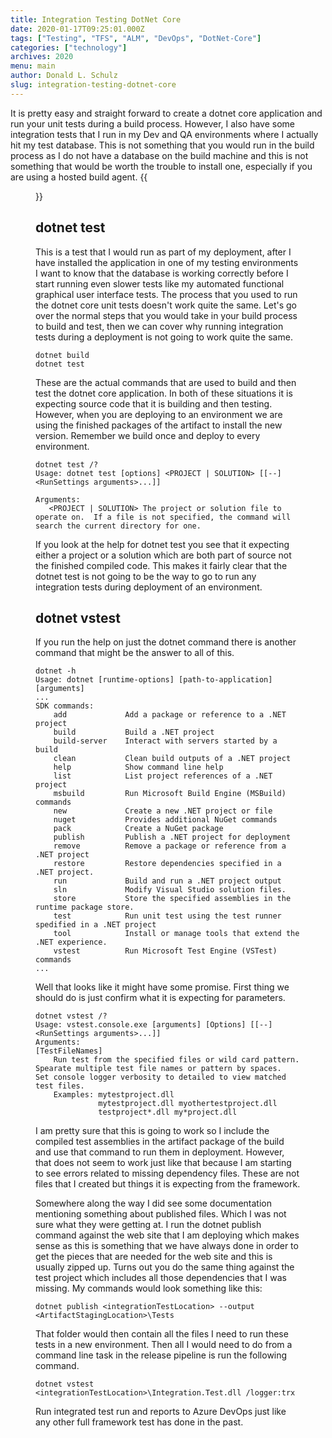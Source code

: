 ```yaml
---
title: Integration Testing DotNet Core
date: 2020-01-17T09:25:01.000Z
tags: ["Testing", "TFS", "ALM", "DevOps", "DotNet-Core"]
categories: ["technology"]
archives: 2020
menu: main
author: Donald L. Schulz
slug: integration-testing-dotnet-core
---
```

It is pretty easy and straight forward to create a dotnet core application and run your unit tests during a build process.  However, I also have some integration tests that I run in my Dev and QA environments where I actually hit my test database.  This is not something that you would run in the build process as I do not have a database on the build machine and this is not something that would be worth the trouble to install one, especially if you are using a hosted build agent.
{{<figure src="/images/ASPNetCore.jpg" alt="Integration Testing dotNet Core">}}
## dotnet test
This is a test that I would run as part of my deployment, after I have installed the application in one of my testing environments I want to know that the database is working correctly before I start running even slower tests like my automated functional graphical user interface tests.  The process that you used to run the dotnet core unit tests doesn't work quite the same.  Let's go over the normal steps that you would take in your build process to build and test, then we can cover why running integration tests during a deployment is not going to work quite the same.

```
dotnet build
dotnet test
```
These are the actual commands that are used to build and then test the dotnet core application.  In both of these situations it is expecting source code that it is building and then testing.  However, when you are deploying to an environment we are using the finished packages of the artifact to install the new version.  Remember we build once and deploy to every environment.
```
dotnet test /?
Usage: dotnet test [options] <PROJECT | SOLUTION> [[--] <RunSettings arguments>...]]

Arguments:
   <PROJECT | SOLUTION> The project or solution file to operate on.  If a file is not specified, the command will search the current directory for one.
```

If you look at the help for dotnet test you see that it expecting either a project or a solution which are both part of source not the finished compiled code.  This makes it fairly clear that the dotnet test is not going to be the way to go to run any integration tests during deployment of an environment.

## dotnet vstest
If you run the help on just the dotnet command there is another command that might be the answer to all of this.
```
dotnet -h
Usage: dotnet [runtime-options] [path-to-application] [arguments]
...
SDK commands:
    add             Add a package or reference to a .NET project
    build           Build a .NET project
    build-server    Interact with servers started by a build
    clean           Clean build outputs of a .NET project
    help            Show command line help
    list            List project references of a .NET project
    msbuild         Run Microsoft Build Engine (MSBuild) commands
    new             Create a new .NET project or file
    nuget           Provides additional NuGet commands
    pack            Create a NuGet package
    publish         Publish a .NET project for deployment
    remove          Remove a package or reference from a .NET project
    restore         Restore dependencies specified in a .NET project.
    run             Build and run a .NET project output
    sln             Modify Visual Studio solution files.
    store           Store the specified assemblies in the runtime package store.
    test            Run unit test using the test runner spedified in a .NET project
    tool            Install or manage tools that extend the .NET experience.
    vstest          Run Microsoft Test Engine (VSTest) commands
...
```
Well that looks like it might have some promise.  First thing we should do is just confirm what it is expecting for parameters.
```
dotnet vstest /?
Usage: vstest.console.exe [arguments] [Options] [[--] <RunSettings arguments>...]]
Arguments:
[TestFileNames]
    Run test from the specified files or wild card pattern.  Spearate multiple test file names or pattern by spaces.  Set console logger verbosity to detailed to view matched test files.
    Examples: mytestproject.dll
              mytestproject.dll myothertestproject.dll
              testproject*.dll my*project.dll
```
I am pretty sure that this is going to work so I include the compiled test assemblies in the artifact package of the build and use that command to run them in deployment.  However, that does not seem to work just like that because I am starting to see errors related to missing dependency files.  These are not files that I created but things it is expecting from the framework.

Somewhere along the way I did see some documentation mentioning something about published files.  Which I was not sure what they were getting at.  I run the dotnet publish command against the web site that I am deploying which makes sense as this is something that we have always done in order to get the pieces that are needed for the web site and this is usually zipped up.  Turns out you do the same thing against the test project which includes all those dependencies that I was missing.  My commands would look something like this:
```
dotnet publish <integrationTestLocation> --output <ArtifactStagingLocation>\Tests
```
That folder would then contain all the files I need to run these tests in a new environment.  Then all I would need to do from a command line task in the release pipeline is run the following command.
```
dotnet vstest <integrationTestLocation>\Integration.Test.dll /logger:trx
```
Run integrated test run and reports to Azure DevOps just like any other full framework test has done in the past.